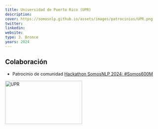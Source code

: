 ```yaml
---
title: Universidad de Puerto Rico (UPR)
description:
cover: https://somosnlp.github.io/assets/images/patrocinios/UPR.png
twitter: 
linkedin:
website: 
type: 3. Bronce
years: 2024
---
```


## Colaboración

- Patrocinio de comunidad [Hackathon SomosNLP 2024: #Somos600M](https://somosnlp.org/hackathon)

<div class="flex justify-center">
    <img alt="UPR" width="250" height="140" 
    src="https://somosnlp.github.io/assets/images/patrocinios/UPR.png" />
</div>

<!-- TODO -->
